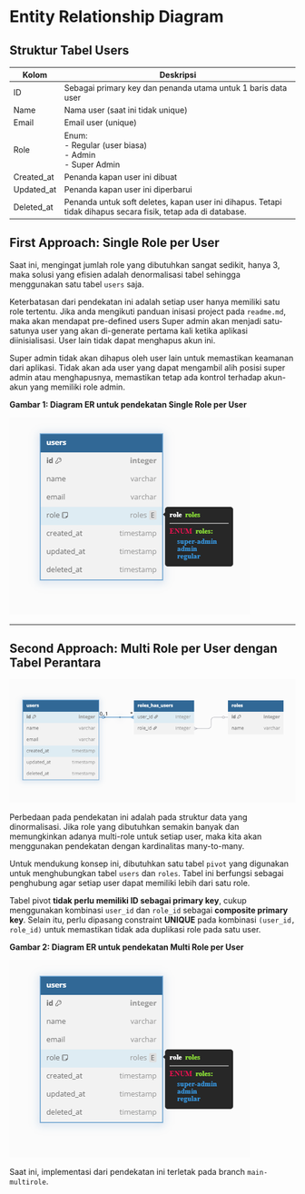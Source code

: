 # Entity Relationship Diagram

## Struktur Tabel Users

| Kolom      | Deskripsi                                                                                                     |
| ---------- | ------------------------------------------------------------------------------------------------------------- |
| ID         | Sebagai primary key dan penanda utama untuk 1 baris data user                                                 |
| Name       | Nama user (saat ini tidak unique)                                                                             |
| Email      | Email user (unique)                                                                                           |
| Role       | Enum:<br> - Regular (user biasa)<br> - Admin<br> - Super Admin                                                |
| Created_at | Penanda kapan user ini dibuat                                                                                 |
| Updated_at | Penanda kapan user ini diperbarui                                                                             |
| Deleted_at | Penanda untuk soft deletes, kapan user ini dihapus. Tetapi tidak dihapus secara fisik, tetap ada di database. |

## First Approach: Single Role per User

Saat ini, mengingat jumlah role yang dibutuhkan sangat sedikit, hanya 3, maka solusi yang efisien adalah denormalisasi tabel sehingga menggunakan satu tabel `users` saja.

Keterbatasan dari pendekatan ini adalah setiap user hanya memiliki satu role tertentu.
Jika anda mengikuti panduan inisasi project pada `readme.md`, maka akan mendapat pre-defined users
Super admin akan menjadi satu-satunya user yang akan di-generate pertama kali ketika aplikasi diinisialisasi. User lain tidak dapat menghapus akun ini.

Super admin tidak akan dihapus oleh user lain untuk memastikan keamanan dari aplikasi. Tidak akan ada user yang dapat mengambil alih posisi super admin atau menghapusnya, memastikan tetap ada kontrol terhadap akun-akun yang memiliki role admin.

**Gambar 1: Diagram ER untuk pendekatan Single Role per User**

![Alt text](./01-erd-a.png "First Approach")

---

## Second Approach: Multi Role per User dengan Tabel Perantara

![Alt text](./01-erd-b.png "Second Approach")

Perbedaan pada pendekatan ini adalah pada struktur data yang dinormalisasi. Jika role yang dibutuhkan semakin banyak dan memungkinkan adanya multi-role untuk setiap user, maka kita akan menggunakan pendekatan dengan kardinalitas many-to-many.

Untuk mendukung konsep ini, dibutuhkan satu tabel `pivot` yang digunakan untuk menghubungkan tabel `users` dan `roles`. Tabel ini berfungsi sebagai penghubung agar setiap user dapat memiliki lebih dari satu role.

Tabel pivot **tidak perlu memiliki ID sebagai primary key**, cukup menggunakan kombinasi `user_id` dan `role_id` sebagai **composite primary key**. Selain itu, perlu dipasang constraint **UNIQUE** pada kombinasi `(user_id, role_id)` untuk memastikan tidak ada duplikasi role pada satu user.

**Gambar 2: Diagram ER untuk pendekatan Multi Role per User**

![Alt text](./01-erd-a.png "First Approach")

Saat ini, implementasi dari pendekatan ini terletak pada branch `main-multirole`.

